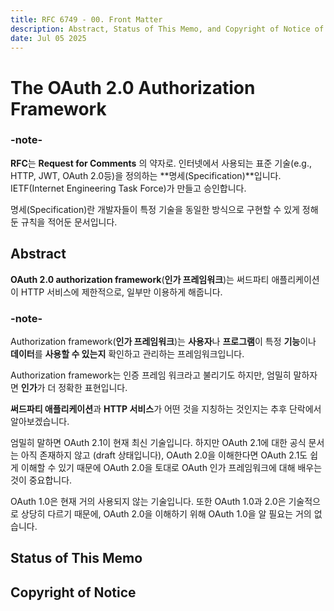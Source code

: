 ```yaml
---
title: RFC 6749 - 00. Front Matter
description: Abstract, Status of This Memo, and Copyright of Notice of RFC 6749
date: Jul 05 2025
---
```


# The OAuth 2.0 Authorization Framework

### \-note-

**RFC**는 **Request for Comments** 의 약자로. 인터넷에서 사용되는 표준 기술(e.g., HTTP, JWT, OAuth 2.0등)을 정의하는 **명세(Specification)**입니다. IETF(Internet Engineering Task Force)가 만들고 승인합니다.

명세(Specification)란 개발자들이 특정 기술을 동일한 방식으로 구현할 수 있게 정해둔 규칙을 적어둔 문서입니다.


## Abstract

**OAuth 2.0 authorization framework**(**인가 프레임워크**)는 써드파티 애플리케이션이 HTTP 서비스에 제한적으로, 일부만 이용하게 해줍니다.

### \-note\-

Authorization framework(**인가 프레임워크**)는 **사용자**나 **프로그램**이 특정 **기능**이나 **데이터**를 **사용할 수 있는지** 확인하고 관리하는 프레임워크입니다.

Authorization framework는 인증 프레임 워크라고 불리기도 하지만, 엄밀히 말하자면 **인가**가 더 정확한 표현입니다.

**써드파티 애플리케이션**과 **HTTP 서비스**가 어떤 것을 지칭하는 것인지는 추후 단락에서 알아보겠습니다.

엄밀히 말하면 OAuth 2.1이 현재 최신 기술입니다. 하지만 OAuth 2.1에 대한 공식 문서는 아직 존재하지 않고 (draft 상태입니다), OAuth 2.0을 이해한다면 OAuth 2.1도 쉽게 이해할 수 있기 때문에 OAuth 2.0을 토대로 OAuth 인가 프레임워크에 대해 배우는 것이 중요합니다.

OAuth 1.0은 현재 거의 사용되지 않는 기술입니다. 또한 OAuth 1.0과 2.0은 기술적으로 상당히 다르기 때문에, OAuth 2.0을 이해하기 위해 OAuth 1.0을 알 필요는 거의 없습니다.

## Status of This Memo

## Copyright of Notice
